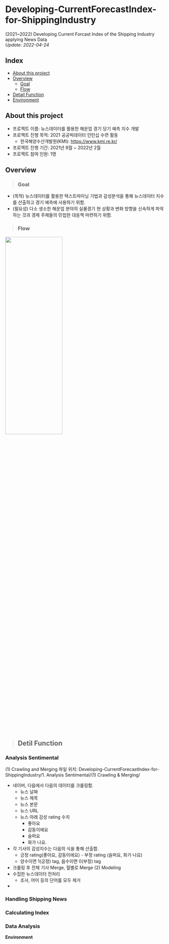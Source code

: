 # Developing-CurrentForecastIndex-for-ShippingIndustry
(2021~2022) Developing Current Forcast Index of the Shipping Industry applying News Data   
_Update: 2022-04-24_   

## **Index**
+ [About this project](#about-this-project)   
+ [Overview](#overview)   
  + [Goal](#goal)   
  + [Flow](#flow)   
+ [Detail Function](#detail-function)
+ [Environment](#environment)   


## **About this project**    
+ 프로젝트 이름: 뉴스데이터를 활용한 해운업 경기 당기 예측 지수 개발          
+ 프로젝트 진행 목적:  2021 공공빅데이터 인턴십 수련 활동   
    + 한국해양수산개발원(KMI): https://www.kmi.re.kr/      
+ 프로젝트 진행 기간:  2021년 9월 ~ 2022년 2월   
+ 프로젝트 참여 인원:  1명               

## **Overview** 
> ### **Goal**   
+ (목적) 뉴스데이터를 활용한 텍스트마이닝 기법과 감성분석을 통해 뉴스데이터 지수를 산출하고 경기 예측에 사용하기 위함.     
+ (필요성) 다소 생소한 해운업 분야의 실물경기 현 상황과 변화 방향을 신속하게 파악하는 것과 경제 주체들의 민첩한 대응책 마련하기 위함.   
> ### **Flow** 
<img src = "https://user-images.githubusercontent.com/68631435/164913390-64bea86e-8a7e-4820-bafa-6b00673a44bc.png" width="60%" height="40%"> 

>## **Detil Function**
### Analysis Sentimental
(1) Crawling and Merging 
파일 위치: Developing-CurrentForecastIndex-for-ShippingIndustry/1. Analysis Sentimental/(1) Crawling & Merging/   
+ 네이버, 다음에서 다음의 데이터를 크롤링함. 
    + 뉴스 날짜
    + 뉴스 제목
    + 뉴스 본문
    + 뉴스 URL
    + 뉴스 아래 감성 rating 수치
        + 좋아요
        + 감동이에요
        + 슬퍼요
        + 화가 나요.  
+ 각 기사의 감성지수는 다음의 식을 통해 산출함.    
    + 긍정 rating(좋아요, 감동이에요) - 부정 rating (슬퍼요, 화가 나요)   
    + 양수이면 1(긍정) tag, 음수이면 0(부정) tag   
+ 크롤링 후 전체 기사 Merge, 월별로 Merge
(2) Modeling    
+ 수집한 뉴스데이터 전처리
    + 조사, 어미 등의 단어를 모두 제거  
+ 
### Handling Shipping News
### Calculating Index
### Data Analysis 
 
**Environment** 

